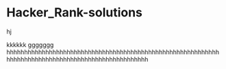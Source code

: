  # Hacker_Rank-solutions
hj

kkkkkk
ggggggg
hhhhhhhhhhhhhhhhhhhhhhhhhhhhhhhhhhhhhhhhhhhhhhhhhhhhhhhhhhhhhhhhhhhhhhhhhhhhhhhhhhhhhhhhhhhhhhhhhhhh
